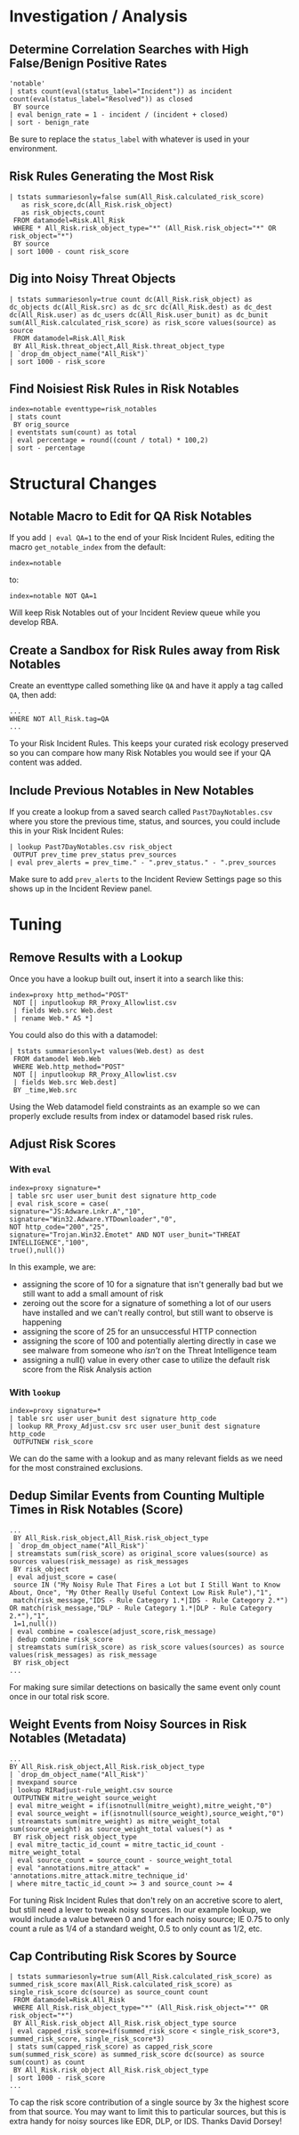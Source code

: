 # Investigation / Analysis
## Determine Correlation Searches with High False/Benign Positive Rates
```
'notable'
| stats count(eval(status_label="Incident")) as incident count(eval(status_label="Resolved")) as closed
 BY source
| eval benign_rate = 1 - incident / (incident + closed)
| sort - benign_rate
```
Be sure to replace the `status_label` with whatever is used in your environment.

## Risk Rules Generating the Most Risk
```
| tstats summariesonly=false sum(All_Risk.calculated_risk_score) 
   as risk_score,dc(All_Risk.risk_object) 
   as risk_objects,count
 FROM datamodel=Risk.All_Risk
 WHERE * All_Risk.risk_object_type="*" (All_Risk.risk_object="*" OR risk_object="*")
 BY source 
| sort 1000 - count risk_score
```

## Dig into Noisy Threat Objects
```
| tstats summariesonly=true count dc(All_Risk.risk_object) as dc_objects dc(All_Risk.src) as dc_src dc(All_Risk.dest) as dc_dest dc(All_Risk.user) as dc_users dc(All_Risk.user_bunit) as dc_bunit sum(All_Risk.calculated_risk_score) as risk_score values(source) as source
 FROM datamodel=Risk.All_Risk
 BY All_Risk.threat_object,All_Risk.threat_object_type 
| `drop_dm_object_name("All_Risk")` 
| sort 1000 - risk_score
```

## Find Noisiest Risk Rules in Risk Notables
```
index=notable eventtype=risk_notables 
| stats count
 BY orig_source 
| eventstats sum(count) as total 
| eval percentage = round((count / total) * 100,2) 
| sort - percentage
```

# Structural Changes
## Notable Macro to Edit for QA Risk Notables
If you add `| eval QA=1` to the end of your Risk Incident Rules, editing the macro `get_notable_index` from the default:
```
index=notable
```
to:
```
index=notable NOT QA=1
```
Will keep Risk Notables out of your Incident Review queue while you develop RBA.

## Create a Sandbox for Risk Rules away from Risk Notables
Create an eventtype called something like `QA` and have it apply a tag called `QA`, then add:
```
...
WHERE NOT All_Risk.tag=QA
...
```
To your Risk Incident Rules. This keeps your curated risk ecology preserved so you can compare how many Risk Notables you would see if your QA content was added.

## Include Previous Notables in New Notables
If you create a lookup from a saved search called `Past7DayNotables.csv` where you store the previous time, status, and sources, you could include this in your Risk Incident Rules:
```
| lookup Past7DayNotables.csv risk_object
 OUTPUT prev_time prev_status prev_sources
| eval prev_alerts = prev_time." - ".prev_status." - ".prev_sources
```
Make sure to add `prev_alerts` to the Incident Review Settings page so this shows up in the Incident Review panel.

# Tuning
## Remove Results with a Lookup
Once you have a lookup built out, insert it into a search like this:
```
index=proxy http_method="POST"
 NOT [| inputlookup RR_Proxy_Allowlist.csv
 | fields Web.src Web.dest
 | rename Web.* AS *]
```
You could also do this with a datamodel:
```
| tstats summariesonly=t values(Web.dest) as dest
 FROM datamodel Web.Web
 WHERE Web.http_method="POST"
 NOT [| inputlookup RR_Proxy_Allowlist.csv
 | fields Web.src Web.dest]
 BY _time,Web.src
```

Using the Web datamodel field constraints as an example so we can properly exclude results from index or datamodel based risk rules.

## Adjust Risk Scores
### With `eval`
```
index=proxy signature=*
| table src user user_bunit dest signature http_code
| eval risk_score = case(
signature="JS:Adware.Lnkr.A","10",
signature="Win32.Adware.YTDownloader","0",
NOT http_code="200","25",
signature="Trojan.Win32.Emotet" AND NOT user_bunit="THREAT INTELLIGENCE","100",
true(),null())
```

In this example, we are:

- assigning the score of 10 for a signature that isn't generally bad but we still want to add a small amount of risk
- zeroing out the score for a signature of something a lot of our users have installed and we can't really control, but still want to observe is happening
- assigning the score of 25 for an unsuccessful HTTP connection
- assigning the score of 100 and potentially alerting directly in case we see malware from someone who *isn't* on the Threat Intelligence team
- assigning a null() value in every other case to utilize the default risk score from the Risk Analysis action

### With `lookup`
```
index=proxy signature=* 
| table src user user_bunit dest signature http_code
| lookup RR_Proxy_Adjust.csv src user user_bunit dest signature http_code
 OUTPUTNEW risk_score
 ```

We can do the same with a lookup and as many relevant fields as we need for the most constrained exclusions.

## Dedup Similar Events from Counting Multiple Times in Risk Notables (Score)
```
...
 BY All_Risk.risk_object,All_Risk.risk_object_type 
| `drop_dm_object_name("All_Risk")` 
| streamstats sum(risk_score) as original_score values(source) as sources values(risk_message) as risk_messages
 BY risk_object
| eval adjust_score = case(
 source IN ("My Noisy Rule That Fires a Lot but I Still Want to Know About, Once", "My Other Really Useful Context Low Risk Rule"),"1",
 match(risk_message,"IDS - Rule Category 1.*|IDS - Rule Category 2.*") OR match(risk_message,"DLP - Rule Category 1.*|DLP - Rule Category 2.*"),"1",
 1=1,null())
| eval combine = coalesce(adjust_score,risk_message)
| dedup combine risk_score
| streamstats sum(risk_score) as risk_score values(sources) as source values(risk_messages) as risk_message
 BY risk_object
...
```

For making sure similar detections on basically the same event only count once in our total risk score.

## Weight Events from Noisy Sources in Risk Notables (Metadata)
```
...
BY All_Risk.risk_object,All_Risk.risk_object_type
| `drop_dm_object_name("All_Risk")`
| mvexpand source
| lookup RIRadjust-rule_weight.csv source
 OUTPUTNEW mitre_weight source_weight
| eval mitre_weight = if(isnotnull(mitre_weight),mitre_weight,"0")
| eval source_weight = if(isnotnull(source_weight),source_weight,"0")
| streamstats sum(mitre_weight) as mitre_weight_total sum(source_weight) as source_weight_total values(*) as *
 BY risk_object risk_object_type
| eval mitre_tactic_id_count = mitre_tactic_id_count - mitre_weight_total
| eval source_count = source_count - source_weight_total
| eval "annotations.mitre_attack" = 'annotations.mitre_attack.mitre_technique_id'
| where mitre_tactic_id_count >= 3 and source_count >= 4
```

For tuning Risk Incident Rules that don't rely on an accretive score to alert, but still need a lever to tweak noisy sources. In our example lookup, we would include a value between 0 and 1 for each noisy source; IE 0.75 to only count a rule as 1/4 of a standard weight, 0.5 to only count as 1/2, etc.

## Cap Contributing Risk Scores by Source
```
| tstats summariesonly=true sum(All_Risk.calculated_risk_score) as summed_risk_score max(All_Risk.calculated_risk_score) as single_risk_score dc(source) as source_count count
 FROM datamodel=Risk.All_Risk
 WHERE All_Risk.risk_object_type="*" (All_Risk.risk_object="*" OR risk_object="*")
 BY All_Risk.risk_object All_Risk.risk_object_type source
| eval capped_risk_score=if(summed_risk_score < single_risk_score*3, summed_risk_score, single_risk_score*3)
| stats sum(capped_risk_score) as capped_risk_score sum(summed_risk_score) as summed_risk_score dc(source) as source sum(count) as count
 BY All_Risk.risk_object All_Risk.risk_object_type
| sort 1000 - risk_score
...
```

To cap the risk score contribution of a single source by 3x the highest score from that source. You may want to limit this to particular sources, but this is extra handy for noisy sources like EDR, DLP, or IDS. Thanks David Dorsey!
